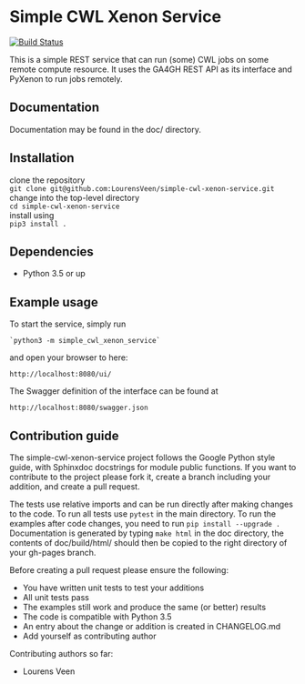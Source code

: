 Simple CWL Xenon Service
========================
[![Build Status](https://api.travis-ci.org/LourensVeen/simple-cwl-xenon-service.svg?branch=master)](https://travis-ci.org/LourensVeen/simple-cwl-xenon-service)

This is a simple REST service that can run (some) CWL jobs on some remote
compute resource. It uses the GA4GH REST API as its interface and PyXenon
to run jobs remotely.

Documentation
-------------
Documentation may be found in the doc/ directory.

Installation
------------
clone the repository  
    `git clone git@github.com:LourensVeen/simple-cwl-xenon-service.git`  
change into the top-level directory  
    `cd simple-cwl-xenon-service`  
install using  
    `pip3 install .`

Dependencies
------------
 * Python 3.5 or up

Example usage
-------------
To start the service, simply run

    `python3 -m simple_cwl_xenon_service`

and open your browser to here:

```
http://localhost:8080/ui/
```

The Swagger definition of the interface can be found at

```
http://localhost:8080/swagger.json
```

Contribution guide
------------------
The simple-cwl-xenon-service project follows the Google Python style guide, with Sphinxdoc docstrings for module public functions. If you want to
contribute to the project please fork it, create a branch including your addition, and create a pull request.

The tests use relative imports and can be run directly after making
changes to the code. To run all tests use `pytest` in the main directory.
To run the examples after code changes, you need to run `pip install --upgrade .`
Documentation is generated by typing `make html` in the doc directory,
the contents of doc/build/html/ should then be copied to the right directory of your gh-pages branch.

Before creating a pull request please ensure the following:
* You have written unit tests to test your additions
* All unit tests pass
* The examples still work and produce the same (or better) results
* The code is compatible with Python 3.5
* An entry about the change or addition is created in CHANGELOG.md
* Add yourself as contributing author

Contributing authors so far:
* Lourens Veen
